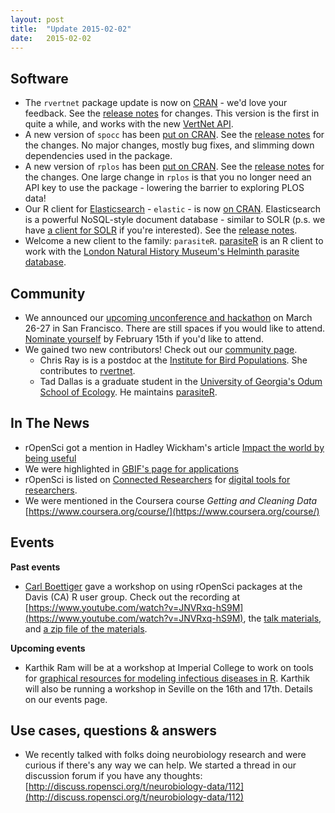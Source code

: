 ```yaml
---
layout: post
title:  "Update 2015-02-02"
date:   2015-02-02
---
```


## Software

* The `rvertnet` package update is now on [CRAN](http://cran.r-project.org/web/packages/rvertnet/index.html) - we'd love your feedback. See the [release notes](https://github.com/ropensci/rvertnet/releases/tag/v0.2.2) for changes. This version is the first in quite a while, and works with the new [VertNet API](https://github.com/VertNet/webapp/wiki/Introduction-to-the-VertNet-API).
* A new version of `spocc` has been [put on CRAN](http://cran.r-project.org/web/packages/spocc/index.html). See the [release notes](https://github.com/ropensci/spocc/releases/tag/v0.2.4) for the changes. No major changes, mostly bug fixes, and slimming down dependencies used in the package.
* A new version of `rplos` has been [put on CRAN](http://cran.r-project.org/web/packages/rplos/index.html). See the [release notes](https://github.com/ropensci/rplos/releases/tag/v0.4.6) for the changes. One large change in `rplos` is that you no longer need an API key to use the package - lowering the barrier to exploring PLOS data!
* Our R client for [Elasticsearch](http://www.elasticsearch.org/) - `elastic` - is now [on CRAN](http://cran.r-project.org/web/packages/elastic/index.html). Elasticsearch is a powerful NoSQL-style document database - similar to SOLR (p.s. we have [a client for SOLR](http://cran.r-project.org/web/packages/solr/index.html) if you're interested). See the [release notes](https://github.com/ropensci/elastic/releases/tag/v0.3.0). 
* Welcome a new client to the family: `parasiteR`. [parasiteR](https://github.com/ropensci/parasiteR) is an R client to work with the [London Natural History Museum's Helminth parasite database](http://www.nhm.ac.uk/research-curation/scientific-resources/taxonomy-systematics/host-parasites/index.html).

## Community

* We announced our  [upcoming unconference and hackathon](http://unconf.ropensci.org/) on March 26-27 in San Francisco. There are still spaces if you would like to attend. [Nominate yourself](https://docs.google.com/forms/d/14nY7-6CdTKFb7A3j07KAayVqIqgDAzQgdRtyMLr8RiQ/viewform) by February 15th if you'd like to attend.
* We gained two new contributors! Check out our [community page](http://ropensci.org/community/#community).
    * Chris Ray is is a postdoc at the [Institute for Bird Populations](http://www.birdpop.org/). She contributes to [rvertnet](https://github.com/ropensci/rvertnet).
    * Tad Dallas is a graduate student in the [University of Georgia's Odum School of Ecology](http://www.ecology.uga.edu/). He maintains [parasiteR](https://github.com/ropensci/parasiteR).

## In The News

* rOpenSci got a mention in Hadley Wickham's article [Impact the world by being useful](http://bulletin.imstat.org/2014/12/hadley-wickham-impact-the-world-by-being-useful/)
* We were highlighted in [GBIF's page for applications](http://www.gbif.org/usingdata/dataapplications)
* rOpenSci is listed on [Connected Researchers](http://connectedresearchers.com/) for [digital tools for researchers](http://connectedresearchers.com/online-tools-for-researchers/).
* We were mentioned in the Coursera course _Getting and Cleaning Data_ [https://www.coursera.org/course/](https://www.coursera.org/course/)

## Events

__Past events__  
* [Carl Boettiger](http://www.carlboettiger.info/) gave a workshop on using rOpenSci packages at the Davis (CA) R user group. Check out the recording at [https://www.youtube.com/watch?v=JNVRxq-hS9M](https://www.youtube.com/watch?v=JNVRxq-hS9M), the [talk materials](https://github.com/ropensci/workshops-davis-2015-01), and [a zip file of the materials](https://github.com/ropensci/workshops-davis-2015-01/archive/gh-pages.zip).

__Upcoming events__  
* Karthik Ram will be at a workshop at Imperial College to work on tools for [graphical resources for modeling infectious diseases in R](https://sites.google.com/site/hackout2/participants). Karthik will also be running a workshop in Seville on the 16th and 17th. Details on our events page.


## Use cases, questions & answers

* We recently talked with folks doing neurobiology research and were curious if there's any way we can help. We started a thread in our discussion forum if you have any thoughts: [http://discuss.ropensci.org/t/neurobiology-data/112](http://discuss.ropensci.org/t/neurobiology-data/112)

